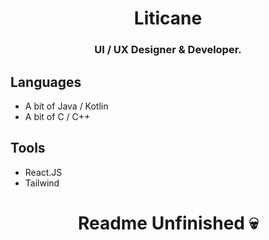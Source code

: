 <h1 align="center">Liticane</h1>
<h3 align="center">UI / UX Designer & Developer.</h3>

## Languages
- A bit of Java / Kotlin
- A bit of C / C++

## Tools
- React.JS
- Tailwind

<h1 align="center">Readme Unfinished 💀</h1>
